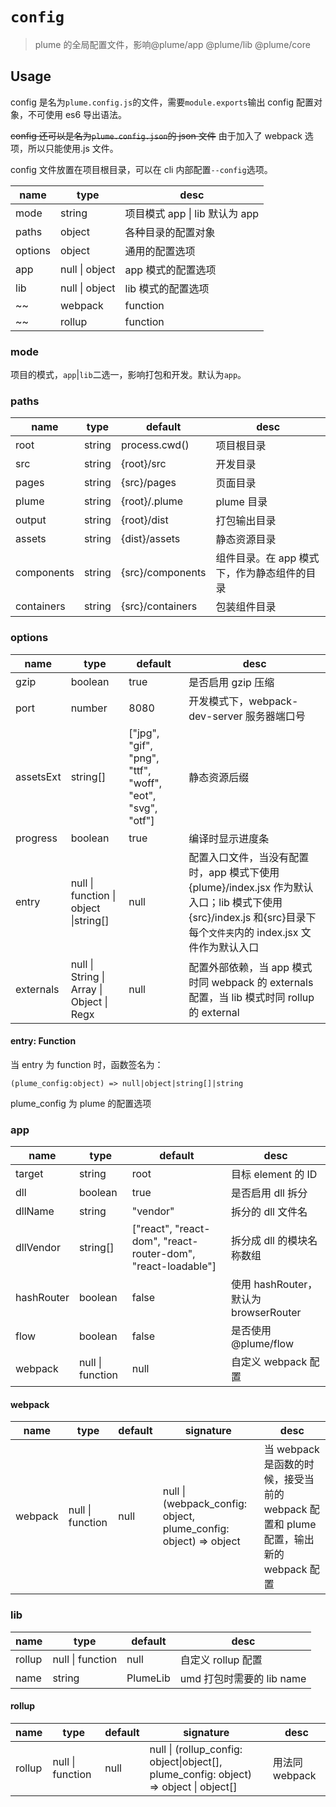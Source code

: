 # `config`

> plume 的全局配置文件，影响@plume/app @plume/lib @plume/core

## Usage

config 是名为`plume.config.js`的文件，需要`module.exports`输出 config 配置对象，不可使用 es6 导出语法。

~~config 还可以是名为`plume.config.json`的 json 文件~~ 由于加入了 webpack 选项，所以只能使用.js 文件。

config 文件放置在项目根目录，可以在 cli 内部配置`--config`选项。

| name    | type           | desc                           |
| ------- | -------------- | ------------------------------ |
| mode    | string         | 项目模式 app \| lib 默认为 app |
| paths   | object         | 各种目录的配置对象             |
| options | object         | 通用的配置选项                 |
| app     | null \| object | app 模式的配置选项             |
| lib     | null \| object | lib 模式的配置选项             |
| ~~      | webpack        | function                       | 自定义 webpack 配置 | ~~ |
| ~~      | rollup         | function                       | 自定义 rollup 配置 | ~~ |

### mode

项目的模式，`app`|`lib`二选一，影响打包和开发。默认为`app`。

### paths

| name       | type   | default          | desc                                        |
| ---------- | ------ | ---------------- | ------------------------------------------- |
| root       | string | process.cwd()    | 项目根目录                                  |
| src        | string | {root}/src       | 开发目录                                    |
| pages      | string | {src}/pages      | 页面目录                                    |
| plume      | string | {root}/.plume    | plume 目录                                  |
| output     | string | {root}/dist      | 打包输出目录                                |
| assets     | string | {dist}/assets    | 静态资源目录                                |
| components | string | {src}/components | 组件目录。在 app 模式下，作为静态组件的目录 |
| containers | string | {src}/containers | 包装组件目录                                |

### options

| name      | type                                      | default                                                   | desc                                                                                                                                                            |
| --------- | ----------------------------------------- | --------------------------------------------------------- | --------------------------------------------------------------------------------------------------------------------------------------------------------------- |
| gzip      | boolean                                   | true                                                      | 是否启用 gzip 压缩                                                                                                                                              |
| port      | number                                    | 8080                                                      | 开发模式下，webpack-dev-server 服务器端口号                                                                                                                     |
| assetsExt | string[]                                  | ["jpg", "gif", "png", "ttf", "woff", "eot", "svg", "otf"] | 静态资源后缀                                                                                                                                                    |
| progress  | boolean                                   | true                                                      | 编译时显示进度条                                                                                                                                                |
| entry     | null \| function \| object \|string[]     | null                                                      | 配置入口文件，当没有配置时，app 模式下使用{plume}/index.jsx 作为默认入口；lib 模式下使用{src}/index.js 和{src}目录下每个`文件夹`内的 index.jsx 文件作为默认入口 |
| externals | null \| String \| Array \| Object \| Regx | null                                                      | 配置外部依赖，当 app 模式时同 webpack 的 externals 配置，当 lib 模式时同 rollup 的 external                                                                     |

#### entry: Function

当 entry 为 function 时，函数签名为：

`(plume_config:object) => null|object|string[]|string`

plume_config 为 plume 的配置选项

### app

| name       | type             | default                                                      | desc                                  |
| ---------- | ---------------- | ------------------------------------------------------------ | ------------------------------------- |
| target     | string           | root                                                         | 目标 element 的 ID                    |
| dll        | boolean          | true                                                         | 是否启用 dll 拆分                     |
| dllName    | string           | "vendor"                                                     | 拆分的 dll 文件名                     |
| dllVendor  | string[]         | ["react", "react-dom", "react-router-dom", "react-loadable"] | 拆分成 dll 的模块名称数组             |
| hashRouter | boolean          | false                                                        | 使用 hashRouter，默认为 browserRouter |
| flow       | boolean          | false                                                        | 是否使用 @plume/flow                  |
| webpack    | null \| function | null                                                         | 自定义 webpack 配置                   |

#### webpack

| name    | type             | default | signature                                                        | desc                                                                                 |
| ------- | ---------------- | ------- | ---------------------------------------------------------------- | ------------------------------------------------------------------------------------ |
| webpack | null \| function | null    | null \| (webpack_config: object, plume_config: object) => object | 当 webpack 是函数的时候，接受当前的 webpack 配置和 plume 配置，输出新的 webpack 配置 |

### lib

| name   | type             | default  | desc                      |
| ------ | ---------------- | -------- | ------------------------- |
| rollup | null \| function | null     | 自定义 rollup 配置        |
| name   | string           | PlumeLib | umd 打包时需要的 lib name |

#### rollup

| name   | type             | default | signature                                                                             | desc           |
| ------ | ---------------- | ------- | ------------------------------------------------------------------------------------- | -------------- |
| rollup | null \| function | null    | null \| (rollup_config: object\|object[], plume_config: object) => object \| object[] | 用法同 webpack |
